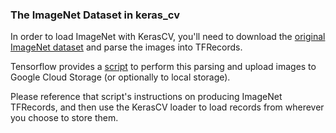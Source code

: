 ### The ImageNet Dataset in keras_cv

In order to load ImageNet with KerasCV, you'll need to download the [original ImageNet dataset](image-net.org) and parse the images into TFRecords.

Tensorflow provides a [script](https://github.com/tensorflow/tpu/blob/master/tools/datasets/imagenet_to_gcs.py) to perform this parsing and upload images to Google Cloud Storage (or optionally to local storage).

Please reference that script's instructions on producing ImageNet TFRecords, and then use the KerasCV loader to load records from wherever you choose to store them.
